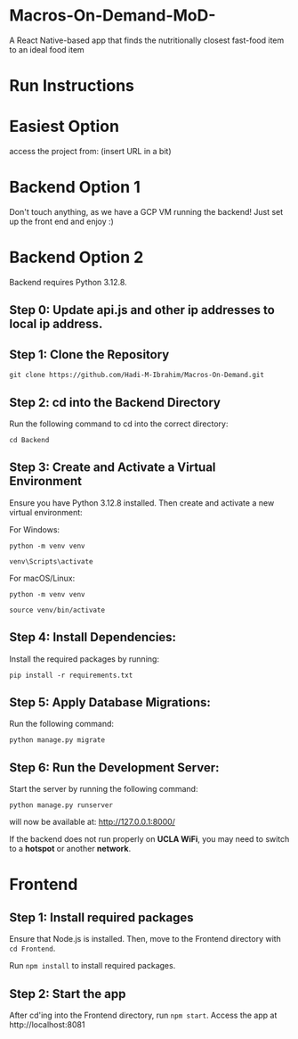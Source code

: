 # Macros-On-Demand-MoD-

A React Native-based app that finds the nutritionally closest fast-food item to an ideal food item

# Run Instructions

# Easiest Option

access the project from: (insert URL in a bit)

# Backend Option 1

Don't touch anything, as we have a GCP VM running the backend! Just set up the front end and enjoy :)

# Backend Option 2

Backend requires Python 3.12.8.

## Step 0: Update api.js and other ip addresses to local ip address.

## Step 1: Clone the Repository

```
git clone https://github.com/Hadi-M-Ibrahim/Macros-On-Demand.git
```

## Step 2: cd into the Backend Directory

Run the following command to cd into the correct directory:

```
cd Backend
```

## Step 3: Create and Activate a Virtual Environment

Ensure you have Python 3.12.8 installed. Then create and activate a new virtual environment:

For Windows:

```
python -m venv venv
```

```
venv\Scripts\activate
```

For macOS/Linux:

```
python -m venv venv
```

```
source venv/bin/activate
```

## Step 4: Install Dependencies:

Install the required packages by running:

```
pip install -r requirements.txt
```

## Step 5: Apply Database Migrations:

Run the following command:

```
python manage.py migrate
```

## Step 6: Run the Development Server:

Start the server by running the following command:

```
python manage.py runserver
```

will now be available at:
http://127.0.0.1:8000/

If the backend does not run properly on **UCLA WiFi**, you may need to switch to a **hotspot** or another **network**.

# Frontend

## Step 1: Install required packages

Ensure that Node.js is installed. Then, move to the Frontend directory with `cd Frontend`.

Run `npm install` to install required packages.

## Step 2: Start the app

After cd'ing into the Frontend directory, run `npm start`. Access the app at http://localhost:8081
